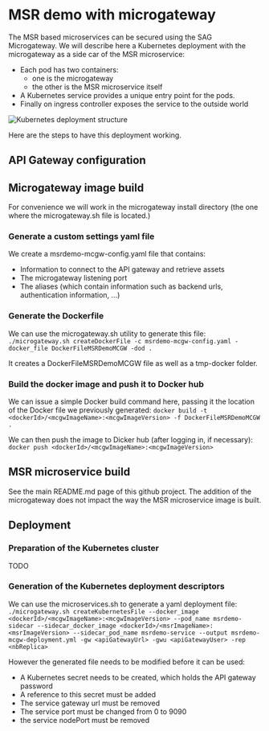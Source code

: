 # MSR demo with microgateway

The MSR based microservices can be secured using the SAG Microgateway.
We will describe here a Kubernetes deployment with the microgateway as a side car of the MSR microservice:
- Each pod has two containers:
    - one is the microgateway
    - the other is the MSR microservice itself 
- A Kubernetes service provides a unique entry point for the pods.
- Finally on ingress controller exposes the service to the outside world

![Kubernetes deployment structure](https://github.com/staillansag/wm-packages/blob/main/microgateway/K8S_SideCarDeployment.png)

Here are the steps to have this deployment working.

## API Gateway configuration


## Microgateway image build

For convenience we will work in the microgateway install directory (the one where the microgateway.sh file is located.)

### Generate a custom settings yaml file

We create a msrdemo-mcgw-config.yaml file that contains:
-   Information to connect to the API gateway and retrieve assets
-   The microgateway listening port
-   The aliases (which contain information such as backend urls, authentication information, ...)

### Generate the Dockerfile

We can use the microgateway.sh utility to generate this file:
`./microgateway.sh createDockerFile -c msrdemo-mcgw-config.yaml -docker_file DockerFileMSRDemoMCGW -dod .`

It creates a DockerFileMSRDemoMCGW file as well as a tmp-docker folder.

### Build the docker image and push it to Docker hub

We can issue a simple Docker build command here, passing it the location of the Docker file we previously generated:
`docker build -t <dockerId>/<mcgwImageName>:<mcgwImageVersion> -f DockerFileMSRDemoMCGW .`

We can then push the image to Dicker hub (after logging in, if necessary):
`docker push <dockerId>/<mcgwImageName>:<mcgwImageVersion>`

## MSR microservice build

See the main README.md page of this github project.
The addition of the microgateway does not impact the way the MSR microservice image is built.

## Deployment

### Preparation of the Kubernetes cluster

TODO

### Generation of the Kubernetes deployment descriptors

We can use the microservices.sh to generate a yaml deployment file: 
`./microgateway.sh createKubernetesFile --docker_image <dockerId>/<mcgwImageName>:<mcgwImageVersion> --pod_name msrdemo-sidecar --sidecar_docker_image <dockerId>/<msrImageName>:<msrImageVersion> --sidecar_pod_name msrdemo-service --output msrdemo-mcgw-deployment.yml -gw <apiGatewayUrl> -gwu <apiGatewayUser> -rep <nbReplica>`

However the generated file needs to be modified before it can be used:
-   A Kubernetes secret needs to be created, which holds the API gateway password
-   A reference to this secret must be added
-   The service gateway url must be removed
-   The service port must be changed from 0 to 9090
-   the service nodePort must be removed

